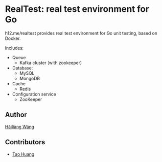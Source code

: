 RealTest: real test environment for Go
======================================

h12.me/realtest provides real test environment for Go unit testing, based on Docker.

Includes:

* Queue
  - Kafka cluster (with zookeeper)
* Database:
  - MySQL
  - MongoDB
* Cache
  - Redis
* Configuration service
  - ZooKeeper

Author
------

[Hǎiliàng Wáng](https://github.com/h12w)

Contributors
------------

* [Tao Huang](https://github.com/AnotherGoogleFans)

